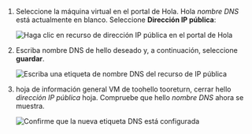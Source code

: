 
1. Seleccione la máquina virtual en el portal de Hola. Hola *nombre DNS* está actualmente en blanco. Seleccione **Dirección IP pública**:
   
   ![Haga clic en recurso de dirección IP pública en el portal de Hola](./media/virtual-machines-common-portal-create-fqdn/locatePublicIP.PNG)

2. Escriba nombre DNS de hello deseado y, a continuación, seleccione **guardar**.
   
   ![Escriba una etiqueta de nombre DNS del recurso de IP pública](./media/virtual-machines-common-portal-create-fqdn/dnsNameLabel.PNG)
 

3. hoja de información general VM de toohello tooreturn, cerrar hello *dirección IP pública* hoja. Compruebe que hello *nombre DNS* ahora se muestra.
   
   ![Confirme que la nueva etiqueta DNS está configurada](./media/virtual-machines-common-portal-create-fqdn/fqdnCreated.PNG)

